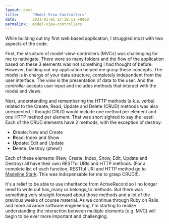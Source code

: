 ```yaml
---
layout: post
title:      "Model-View-Controllers"
date:       2021-01-01 17:38:11 +0000
permalink:  model-view-controllers
---
```



While building out my first web based application, I struggled most with two aspects of the code. 

First, the structure of model-view-controllers (MVCs) was challenging for me to nativigate. There were so many folders and the flow of the application based on these 3 elements was not something I had thought of before. However, building out my application helped me grasp these concepts. The *model* is in charge of your data structure, completely independent from the user interface. The *view* is the presentation of data to the user. And the *controller* accepts user input and includes methods that interact with the model and views. 

Next, understanding and remembering the HTTP methods (a.k.a. verbs) related to the Create, Read, Update and Delete (CRUD) methods was also unexpected. I thought CRUD would include one method per element and one HTTP method per element. That was short sighted to say the least! Each of the CRUD elements have 2 methods, with the exception of destroy:

- **C**reate: New and Create
- **R**ead: Index and Show
- **U**pdate: Edit and Update
- **D**elete: Destroy (phew!)

Each of these elements (New, Create, Index, Show, Edit, Update and Destroy) all have their own RESTful URIs and HTTP methods. (For a complete list of each function, RESTful URI and HTTP method go to [Madeline Stark](https://github.com/Madeline-Stark/sinatra_crud_cheatsheet/blob/main/README.md). This was indispensable for me to grasp CRUD!!). 

It's a relief to be able to use inheritance from ActiveRecord so I no longer need to write out has_many or belongs_to methods. But there was something very straight forward about those methods and a lot of the previous weeks of course material. As we continue through Ruby on Rails and more advance software engineering, I'm starting to realize understanding the interaction between multiple elements (e.g. MVC) will begin to be ever more important and challenging.
